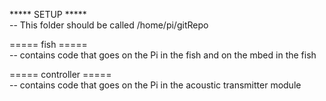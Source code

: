 ***** SETUP *****  
-- This folder should be called /home/pi/gitRepo  

===== fish =====  
-- contains code that goes on the Pi in the fish and on the mbed in the fish  

===== controller =====  
-- contains code that goes on the Pi in the acoustic transmitter module  